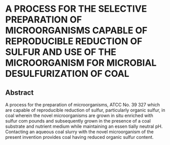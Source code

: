 # A PROCESS FOR THE SELECTIVE PREPARATION OF MICROORGANISMS CAPABLE OF REPRODUCIBLE REDUCTION OF SULFUR AND USE OF THE MICROORGANISM FOR MICROBIAL DESULFURIZATION OF COAL

## Abstract
A process for the preparation of microorganisms, ATCC No. 39 327 which are capable of reproducible reduction of sulfur, particularly organic sulfur, in coal wherein the novel microorganisms are grown in situ enriched with sulfur com pounds and subsequently grown in the presence of a coal substrate and nutrient medium while maintaining an essen tially neutral pH. Contacting an aqueous coal slurry with the novel microorganism of the present invention provides coal having reduced organic sulfur content.